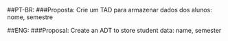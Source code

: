 ##PT-BR:
###Proposta:
Crie um TAD para armazenar dados dos alunos: nome, semestre

##ENG:
###Proposal:
Create an ADT to store student data: name, semester